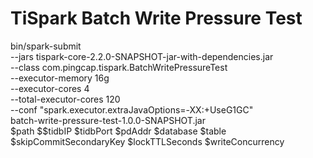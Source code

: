 # TiSpark Batch Write Pressure Test

bin/spark-submit \
--jars tispark-core-2.2.0-SNAPSHOT-jar-with-dependencies.jar \
--class com.pingcap.tispark.BatchWritePressureTest \
--executor-memory 16g \
--executor-cores 4 \
--total-executor-cores 120 \
--conf "spark.executor.extraJavaOptions=-XX:+UseG1GC" \
batch-write-pressure-test-1.0.0-SNAPSHOT.jar \
$path $$tidbIP $tidbPort $pdAddr $database $table $skipCommitSecondaryKey $lockTTLSeconds $writeConcurrency

